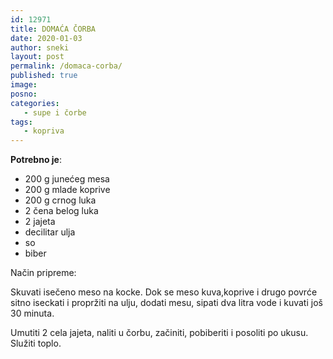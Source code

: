 ```yaml
---
id: 12971
title: DOMAĆA ČORBA
date: 2020-01-03
author: sneki
layout: post
permalink: /domaca-corba/
published: true
image: 
posno: 
categories:
   - supe i čorbe
tags:
   - kopriva
---
```

**Potrebno je**:

* 200 g junećeg mesa 
* 200 g mlade koprive 
* 200 g crnog luka 
* 2 čena belog luka
* 2 jajeta
* decilitar ulja 
* so
* biber

Način pripreme:

Skuvati isečeno meso na kocke. Dok se meso kuva,koprive i drugo povrće sitno iseckati i propržiti na
ulju, dodati mesu, sipati dva litra vode i kuvati još 30 minuta. 

Umutiti 2 cela jajeta, naliti u čorbu, začiniti, pobiberiti i posoliti po ukusu. Služiti toplo.


  

